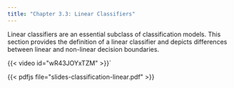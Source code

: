 ```yaml
---
title: "Chapter 3.3: Linear Classifiers"
---
```

Linear classifiers are an essential subclass of classification models. This section provides the definition of a linear classifier and depicts differences between linear and non-linear decision boundaries.

<!--more-->
{{< video id="wR43JOYxTZM" >}}´

{{< pdfjs file="slides-classification-linear.pdf" >}}
